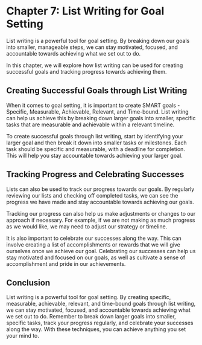 Chapter 7: List Writing for Goal Setting
========================================

List writing is a powerful tool for goal setting. By breaking down our goals into smaller, manageable steps, we can stay motivated, focused, and accountable towards achieving what we set out to do.

In this chapter, we will explore how list writing can be used for creating successful goals and tracking progress towards achieving them.

Creating Successful Goals through List Writing
----------------------------------------------

When it comes to goal setting, it is important to create SMART goals - Specific, Measurable, Achievable, Relevant, and Time-bound. List writing can help us achieve this by breaking down larger goals into smaller, specific tasks that are measurable and achievable within a relevant timeline.

To create successful goals through list writing, start by identifying your larger goal and then break it down into smaller tasks or milestones. Each task should be specific and measurable, with a deadline for completion. This will help you stay accountable towards achieving your larger goal.

Tracking Progress and Celebrating Successes
-------------------------------------------

Lists can also be used to track our progress towards our goals. By regularly reviewing our lists and checking off completed tasks, we can see the progress we have made and stay accountable towards achieving our goals.

Tracking our progress can also help us make adjustments or changes to our approach if necessary. For example, if we are not making as much progress as we would like, we may need to adjust our strategy or timeline.

It is also important to celebrate our successes along the way. This can involve creating a list of accomplishments or rewards that we will give ourselves once we achieve our goal. Celebrating our successes can help us stay motivated and focused on our goals, as well as cultivate a sense of accomplishment and pride in our achievements.

Conclusion
----------

List writing is a powerful tool for goal setting. By creating specific, measurable, achievable, relevant, and time-bound goals through list writing, we can stay motivated, focused, and accountable towards achieving what we set out to do. Remember to break down larger goals into smaller, specific tasks, track your progress regularly, and celebrate your successes along the way. With these techniques, you can achieve anything you set your mind to.
